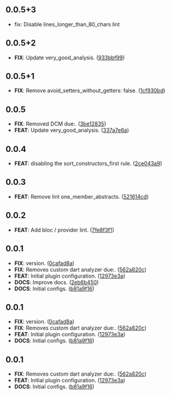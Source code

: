 ## 0.0.5+3

 - fix: Disable lines_longer_than_80_chars lint

## 0.0.5+2

 - **FIX**: Update very_good_analysis. ([933bbf99](https://github.com/voll-labs/teil_packages/commit/933bbf99ba662abfd55f8d1b2c53605ec5aea0c7))

## 0.0.5+1

 - **FIX**: Remove avoid_setters_without_getters: false. ([1cf930bd](https://github.com/voll-labs/teil_packages/commit/1cf930bd5d6e55a5914369e6c15b8ed939df2513))

## 0.0.5

 - **FIX**: Removed DCM due:. ([3be12835](https://github.com/voll-labs/teil_packages/commit/3be12835af1a8320d542ebc95e9201ed6ec3ce00))
 - **FEAT**: Update very_good_analysis. ([337a7e6a](https://github.com/voll-labs/teil_packages/commit/337a7e6a8abc6fbd22b711d221d48447eb1e049f))

## 0.0.4

 - **FEAT**: disabling the sort_constructors_first rule. ([2ce043a9](https://github.com/voll-labs/teil_packages/commit/2ce043a9f662809f21491000e2a9baf56fe0d3f5))

## 0.0.3

 - **FEAT**: Remove lint one_member_abstracts. ([521614cd](https://github.com/voll-labs/teil_packages/commit/521614cd8acd87918687c688737976ff951a7134))

## 0.0.2

 - **FEAT**: Add bloc / provider lint. ([7fe8f3f1](https://github.com/voll-labs/teil_packages/commit/7fe8f3f17d6ade2c3c3f9edc46fad75fc0c31f00))

## 0.0.1

 - **FIX**: version. ([0cafad8a](https://github.com/voll-labs/teil_packages/commit/0cafad8ada3402e252cb59158d71cbe27dbb5859))
 - **FIX**: Removes custom dart analyzer due:. ([562a820c](https://github.com/voll-labs/teil_packages/commit/562a820c469570d98e4ecea848c9c52c8184089f))
 - **FEAT**: Initial plugin configuration. ([12973e3a](https://github.com/voll-labs/teil_packages/commit/12973e3a95601f5c77c732928640d22e6b44cd62))
 - **DOCS**: Improve docs. ([2eb6b450](https://github.com/voll-labs/teil_packages/commit/2eb6b45082a8f52c63c6a7fcaa1443699d9c9b3a))
 - **DOCS**: Initial configs. ([b81a9f16](https://github.com/voll-labs/teil_packages/commit/b81a9f16456994dbc5b75b03959c370f5c697fcb))

## 0.0.1

 - **FIX**: version. ([0cafad8a](https://github.com/voll-labs/teil_packages/commit/0cafad8ada3402e252cb59158d71cbe27dbb5859))
 - **FIX**: Removes custom dart analyzer due:. ([562a820c](https://github.com/voll-labs/teil_packages/commit/562a820c469570d98e4ecea848c9c52c8184089f))
 - **FEAT**: Initial plugin configuration. ([12973e3a](https://github.com/voll-labs/teil_packages/commit/12973e3a95601f5c77c732928640d22e6b44cd62))
 - **DOCS**: Initial configs. ([b81a9f16](https://github.com/voll-labs/teil_packages/commit/b81a9f16456994dbc5b75b03959c370f5c697fcb))

## 0.0.1

- **FIX**: Removes custom dart analyzer due:. ([562a820c](https://github.com/voll-labs/teil_packages/commit/562a820c469570d98e4ecea848c9c52c8184089f))
- **FEAT**: Initial plugin configuration. ([12973e3a](https://github.com/voll-labs/teil_packages/commit/12973e3a95601f5c77c732928640d22e6b44cd62))
- **DOCS**: Initial configs. ([b81a9f16](https://github.com/voll-labs/teil_packages/commit/b81a9f16456994dbc5b75b03959c370f5c697fcb))
